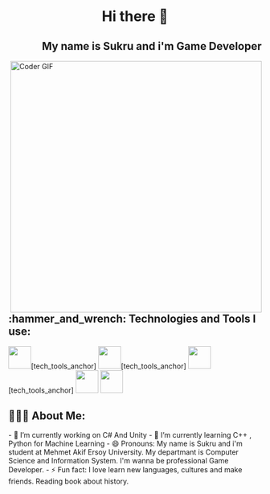<h1 align="center"> Hi there 👋 </h1>
<h2 align="right"> My name is Sukru and i'm Game Developer </h2>


<img src="https://media.giphy.com/media/SWoSkN6DxTszqIKEqv/giphy.gif" alt="Coder GIF" width="500" align="right">

<h2 align="left">:hammer_and_wrench: Technologies and Tools I use:</h2>
<img src="https://img.icons8.com/color/50/000000/c-sharp-logo.png"/ height="45">[tech_tools_anchor]
<img src="https://img.icons8.com/color/50/000000/c-programming.png"/ height="45">[tech_tools_anchor]
<img src="https://img.icons8.com/color/50/000000/c-plus-plus-logo.png" height="45"/>[tech_tools_anchor]
<img src="https://img.icons8.com/color/50/000000/html-5--v1.png" height="45"/>
<img src="https://img.icons8.com/color/50/000000/css3.png" height="45"/>



<br>
<h2 align="left">👨🏻‍💻 About Me:</h2>
- 🔭 I’m currently working on C# And Unity
- 🌱 I’m currently learning C++ , Python for Machine Learning
- 😄 Pronouns: My name is Sukru and i'm student at Mehmet Akif Ersoy University. My departmant is Computer Science and Information System. I'm wanna be professional Game Developer.
- ⚡ Fun fact: I love learn new languages, cultures and make friends. Reading book about history.
